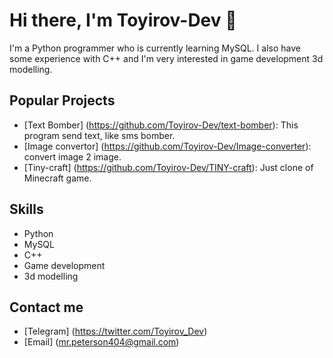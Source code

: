 # Hi there, I'm Toyirov-Dev 👋

I'm a Python programmer who is currently learning MySQL. I also have some experience with C++ and I'm very interested in game development 3d modelling.

## Popular Projects

- [Text Bomber] (https://github.com/Toyirov-Dev/text-bomber): This program send text, like sms bomber.
- [Image convertor] (https://github.com/Toyirov-Dev/Image-converter): convert image 2 image.
- [Tiny-craft] (https://github.com/Toyirov-Dev/TINY-craft): Just clone of Minecraft game.

## Skills

- Python 
- MySQL
- C++
- Game development
- 3d modelling

## Contact me

- [Telegram] (https://twitter.com/Toyirov_Dev)
- [Email] (mr.peterson404@gmail.com)
